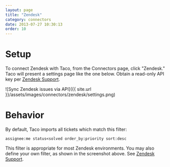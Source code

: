 ```yaml
---
layout: page
title: "Zendesk"
category: connectors
date: 2013-07-27 10:30:13
order: 10
---
```


# Setup

To connect Zendesk with Taco, from the Connectors page, click "Zendesk."
Taco will present a settings page like the one below. Obtain a
read-only API key per [Zendesk Support](https://support.zendesk.com/entries/21733618-api-key).

![Sync Zendesk issues via API]({{ site.url }}/assets/images/connectors/zendesk/settings.png)


# Behavior

By default, Taco imports all tickets which match this filter:

    assignee:me status<solved order_by:priority sort:desc

This filter is appropriate for most Zendesk environments. You may also
define your own filter, as shown in the screenshot above. See
[Zendesk Support](https://support.zendesk.com/entries/20239737).
